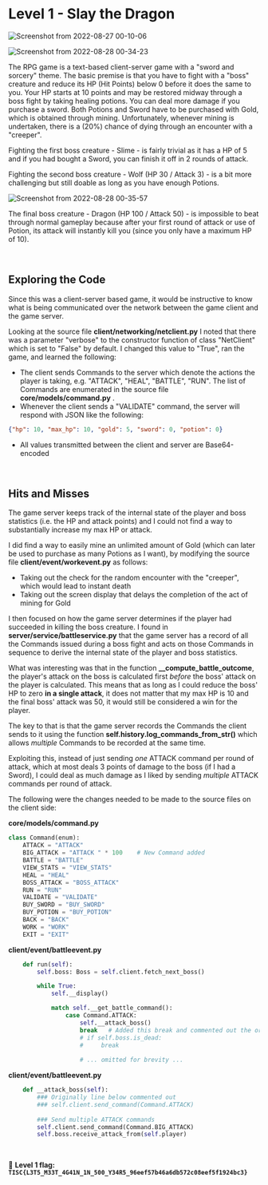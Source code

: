 # Level 1 - Slay the Dragon

![Screenshot from 2022-08-27 00-10-06](https://user-images.githubusercontent.com/82754379/187013226-81ea2d70-dcbb-45e8-afbb-be6d3039315d.png)

![Screenshot from 2022-08-28 00-34-23](https://user-images.githubusercontent.com/82754379/187040042-df4617c2-3e28-4159-a4e4-e5cb5ba30f22.png)

The RPG game is a text-based client-server game with a "sword and sorcery" theme.
The basic premise is that you have to fight with a "boss" creature and reduce its HP (Hit Points) below 0 before it does the same to you.
Your HP starts at 10 points and may be restored midway through a boss fight by taking healing potions.
You can deal more damage if you purchase a sword.
Both Potions and Sword have to be purchased with Gold, which is obtained through mining.
Unfortunately, whenever mining is undertaken, there is a (20%) chance of dying through an encounter with a "creeper".

Fighting the first boss creature - Slime - is fairly trivial as it has a HP of 5 and if you had bought a Sword, you can finish it off in 2 rounds of attack.

Fighting the second boss creature - Wolf (HP 30 / Attack 3) - is a bit more challenging but still doable as long as you have enough Potions.

![Screenshot from 2022-08-28 00-35-57](https://user-images.githubusercontent.com/82754379/187040069-e3ff46bb-4841-497c-b81d-8c9cb67462ab.png)

The final boss creature - Dragon (HP 100 / Attack 50) - is impossible to beat through normal gameplay because after your first round of attack or use of Potion, its attack will instantly kill you (since you only have a maximum HP of 10).

<br>

## Exploring the Code

Since this was a client-server based game, it would be instructive to know what is being communicated over the network between the game client and the game server.

Looking at the source file **client/networking/netclient.py** I noted that there was a parameter "verbose" to the constructor function of class "NetClient" which is set to "False" by default. I changed this value to "True", ran the game, and learned the following:

- The client sends Commands to the server which denote the actions the player is taking, e.g. "ATTACK", "HEAL", "BATTLE", "RUN". The list of Commands are enumerated in the source file **core/models/command.py** .
- Whenever the client sends a "VALIDATE" command, the server will respond with JSON like the following:
```json
{"hp": 10, "max_hp": 10, "gold": 5, "sword": 0, "potion": 0}
```
- All values transmitted between the client and server are Base64-encoded

<br>

## Hits and Misses

The game server keeps track of the internal state of the player and boss statistics (i.e. the HP and attack points) and I could not find a way to substantially increase my max HP or attack.

I did find a way to easily mine an unlimited amount of Gold (which can later be used to purchase as many Potions as I want), by modifying the source file **client/event/workevent.py** as follows:
- Taking out the check for the random encounter with the "creeper", which would lead to instant death
- Taking out the screen display that delays the completion of the act of mining for Gold

I then focused on how the game server determines if the player had succeeded in killing the boss creature.
I found in **server/service/battleservice.py** that the game server has a record of all the Commands issued during a boss fight and acts on those Commands in sequence to derive the internal state of the player and boss statistics.

What was interesting was that in the function **__compute_battle_outcome**, the player's attack on the boss is calculated first _before_ the boss' attack on the player is calculated. This means that as long as I could reduce the boss' HP to zero **in a single attack**, it does not matter that my max HP is 10 and the final boss' attack was 50, it would still be considered a win for the player.

The key to that is that the game server records the Commands the client sends to it using the function **self.history.log_commands_from_str()** which allows _multiple_ Commands to be recorded at the same time.

Exploiting this, instead of just sending _one_ ATTACK command per round of attack, which at most deals 3 points of damage to the boss (if I had a Sword), I could deal as much damage as I liked by sending _multiple_ ATTACK commands per round of attack.

The following were the changes needed to be made to the source files on the client side:

**core/models/command.py**
```python
class Command(enum):
    ATTACK = "ATTACK"
    BIG_ATTACK = "ATTACK " * 100    # New Command added
    BATTLE = "BATTLE"
    VIEW_STATS = "VIEW_STATS"
    HEAL = "HEAL"
    BOSS_ATTACK = "BOSS_ATTACK"
    RUN = "RUN"
    VALIDATE = "VALIDATE"
    BUY_SWORD = "BUY_SWORD"
    BUY_POTION = "BUY_POTION"
    BACK = "BACK"
    WORK = "WORK"
    EXIT = "EXIT"
```

**client/event/battleevent.py**
```python
    def run(self):
        self.boss: Boss = self.client.fetch_next_boss()

        while True:
            self.__display()

            match self.__get_battle_command():
                case Command.ATTACK:
                    self.__attack_boss()
                    break   # Added this break and commented out the original 2 lines below
                    # if self.boss.is_dead:
                    #     break
                    
                    # ... omitted for brevity ...

```

**client/event/battleevent.py**
```python
    def __attack_boss(self):
        ### Originally line below commented out
        ### self.client.send_command(Command.ATTACK)
        
        ### Send multiple ATTACK commands
        self.client.send_command(Command.BIG_ATTACK)
        self.boss.receive_attack_from(self.player)
```

<br>

:triangular_flag_on_post: **Level 1 flag: `TISC{L3T5_M33T_4G41N_1N_500_Y34R5_96eef57b46a6db572c08eef5f1924bc3}`**
